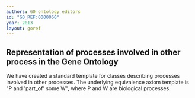 ```yaml
---
authors: GO ontology editors
id: "GO_REF:0000060"
year: 2013
layout: goref
---
```


## Representation of processes involved in other process in the Gene Ontology

We have created a standard template for classes describing processes involved in other processes. The underlying equivalence axiom template is "P and 'part_of' some W", where P and W are biological processes.
